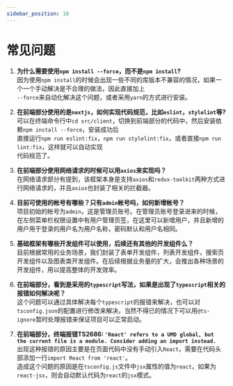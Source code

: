```yaml
---
sidebar_position: 10
---
```


# 常见问题

1. **为什么需要使用`npm install --force`，而不是`npm install`?**     
   因为使用`npm install`的时候会出现一些不同的库版本不兼容的情况，如果一个一个手动解决是不合理的做法，因此直接加上   
   `--force`来自动化解决这个问题，或者采用`yarn`的方式进行安装。

2. **在前端部分使用的是`nextjs`，如何实现代码规范，比如`eslint`，`stylelint`等?**    
   可以在终端命令行中`cd src/client`，切换到前端部分的代码中，然后安装依赖`npm install --force`，安装成功后    
   直接运行`npm run eslint:fix`，`npm run stylelint:fix`，或者直接`npm run lint:fix`，这样就可以自动实现    
   代码规范了。

3. **在前端部分使用网络请求的时候可以用`axios`来实现吗？**    
   在网络请求部分有提到，该框架本身是支持`axios`和`redux-toolkit`两种方式进行网络请求的，并且`axios`也封装了相关的拦截器。

4. **目前可使用的帐号有哪些？只有`admin`帐号吗，如何新增帐号？**   
   项目初始的帐号为`admin`，这是管理员账号。在管理员账号登录进来的时候，在左侧菜单栏权限设置中有用户管理页签，在这里可以新增用户，并且新增的用户用于登录的用户名为用户名称，密码默认和用户名相同。

5. **基础框架有哪些开发组件可以使用，后续还有其他的开发组件么？**   
   目前根据常用的业务场景，我们封装了表单开发组件，列表开发组件，搜索页开发组件以及图表类开发组件。在后续根据业务量的扩大，会推出各种场景的开发组件，用以提高整体的开发效率。

6. **在前端部分，看到是采用的`typescript`写法，如果是出现了`typescript`相关的报错如何解决呢？**    
   这个问题可以通过具体解决每个`typescript`的报错来解决，也可以对`tsconfig.json`的配置进行修改来解决，当然不得已的情况下可以用`@ts-ignore`暂时处理报错来保证项目可以正常启动。

7. **在前端部分，终端报错TS2686: `'React' refers to a UMD global, but the current file is a module. Consider adding an import instead.`**   
   出现这种报错的原因主要是在页面代码中没有手动引入`React`，需要在代码头部添加一行`import React from 'react'`。   
   造成这个问题的原因是在`tsconfig.js`文件中`jsx`属性的值为`react`，如果为`react-jsx`，则会自动默认代码为`react`的`jsx`模式。